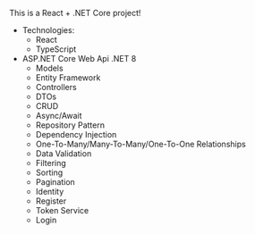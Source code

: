 This is a React + .NET Core project!

* Technologies:
    * React
    * TypeScript
* ASP.NET Core Web Api .NET 8
    * Models
    * Entity Framework
    * Controllers
    * DTOs
    * CRUD
    * Async/Await
    * Repository Pattern
    * Dependency Injection
    * One-To-Many/Many-To-Many/One-To-One Relationships
    * Data Validation
    * Filtering
    * Sorting
    * Pagination
    * Identity
    * Register
    * Token Service
    * Login

